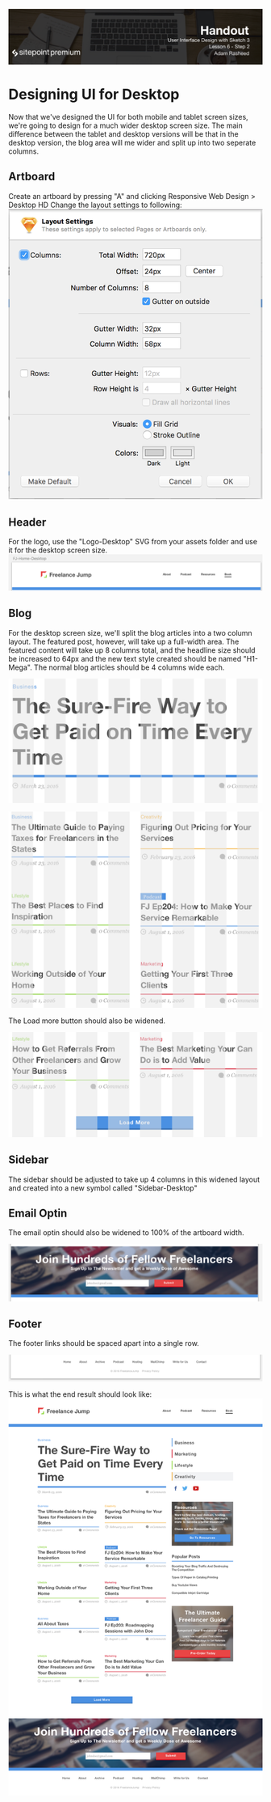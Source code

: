 ![](User_Interface_Design_with_Sketch_3_handouts/headings/6.2.png)

# Designing UI for Desktop

Now that we've designed the UI for both mobile and tablet screen sizes, we're going to design for a much wider desktop screen size. The main difference between the tablet and desktop versions will be that in the desktop version, the blog area will me wider and split up into two seperate columns.

## Artboard
Create an artboard by pressing "A" and clicking Responsive Web Design > Desktop HD
Change the layout settings to following:
![](
6-1-1-layout-settings.png)

## Header
For the logo, use the "Logo-Desktop" SVG from your assets folder and use it for the desktop screen size. 
![](User_Interface_Design_with_Sketch_3_handouts/6-2-1-header.png)

## Blog
For the desktop screen size, we'll split the blog articles into a two column layout. The featured post, however, will take up a full-width area. The featured content will take up 8 columns total, and the headline size should be increased to 64px and the new text style created should be named "H1-Mega". The normal blog articles should be 4 columns wide each.

![](User_Interface_Design_with_Sketch_3_handouts/6-2-2-feautred-post.png)

![](User_Interface_Design_with_Sketch_3_handouts/6-2-3-blog.png)

The Load more button should also be widened.

![](User_Interface_Design_with_Sketch_3_handouts/6-2-4-load-more.png)

## Sidebar
The sidebar should be adjusted to take up 4 columns in this widened layout and created into a new symbol called "Sidebar-Desktop"

## Email Optin
The email optin should also be widened to 100% of the artboard width.

![](User_Interface_Design_with_Sketch_3_handouts/6-2-5-email-optin.png)

## Footer
The footer links should be spaced apart into a single row.

![](User_Interface_Design_with_Sketch_3_handouts/6-2-6-footer.png)

This is what the end result should look like:
![](User_Interface_Design_with_Sketch_3_handouts/FJ-Home-Desktop.png)